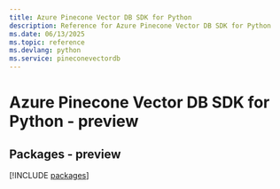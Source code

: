 ```yaml
---
title: Azure Pinecone Vector DB SDK for Python
description: Reference for Azure Pinecone Vector DB SDK for Python
ms.date: 06/13/2025
ms.topic: reference
ms.devlang: python
ms.service: pineconevectordb
---
```

# Azure Pinecone Vector DB SDK for Python - preview
## Packages - preview
[!INCLUDE [packages](pinecone-vector-db-index.md)]